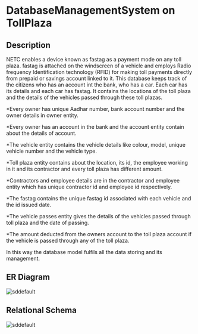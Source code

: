 # DatabaseManagementSystem on TollPlaza

## Description
NETC enables a device known as fastag as a payment mode on any toll plaza. fastag is attached on the windscreen of a vehicle and employs Radio frequency Identification technology (RFID) for making toll payments directly from prepaid or savings account linked to it. This database keeps track of the citizens who has an account int the bank, who has a car. Each car has its details and each car has fastag. It contains the locations of the toll plaza and the details of the vehicles passed through these toll plazas.

*Every owner has unique Aadhar number, bank account number and the owner details in owner entity.

*Every owner has an account in the bank and the account entity contain about the details of account.

*The vehicle entity contains the vehicle details like colour, model, unique vehicle number and the vehicle type.

*Toll plaza entity contains about the location, its id, the employee working in it and its contractor and every toll plaza has different amount.

*Contractors and employee details are in the contractor and employee entity which has unique contractor id and employee id respectively.

*The fastag contains the unique fastag id associated with each vehicle and the id issued date.

*The vehicle passes entity gives the details of the vehicles passed through toll plaza and the date of passing.

*The amount deducted from the owners account to the toll plaza account if the vehicle is passed
 through any of the toll plaza.
 
In this way the database model fulfils all the data storing and its management.

## ER Diagram
![sddefault](https://user-images.githubusercontent.com/83768127/230460555-d41dd860-fc50-426c-951b-02fc19d65774.png)

## Relational Schema
![sddefault](https://user-images.githubusercontent.com/83768127/230461613-d59cb5ab-c642-4533-9ff1-6da7eb785ea7.png)


